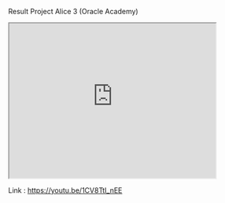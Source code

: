 Result Project Alice 3 (Oracle Academy)

<iframe width="420" height="315"
src="https://www.youtube.com/embed/1CV8TtI_nEE">
</iframe>

Link :
https://youtu.be/1CV8TtI_nEE